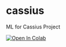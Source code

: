 # cassius
ML for Cassius Project

[![Open In Colab](https://colab.research.google.com/assets/colab-badge.svg)](https://colab.research.google.com/github/serialbandicoot/cassius/blob/main/CassiusTwitterSentiment.ipynb)

